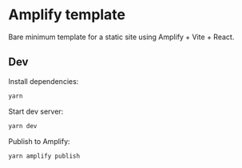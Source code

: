 # Amplify template

Bare minimum template for a static site using Amplify + Vite + React.

## Dev

Install dependencies:

```bash
yarn
```

Start dev server:

```bash
yarn dev
```

Publish to Amplify:

```bash
yarn amplify publish
```
